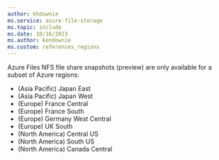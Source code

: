 ```yaml
---
author: khdownie
ms.service: azure-file-storage
ms.topic: include
ms.date: 10/16/2023
ms.author: kendownie
ms.custom: references_regions
---
```


Azure Files NFS file share snapshots (preview) are only available for a subset of Azure regions:

- (Asia Pacific) Japan East
- (Asia Pacific) Japan West
- (Europe) France Central
- (Europe) France South
- (Europe) Germany West Central
- (Europe) UK South
- (North America) Central US
- (North America) South US
- (North America) Canada Central
